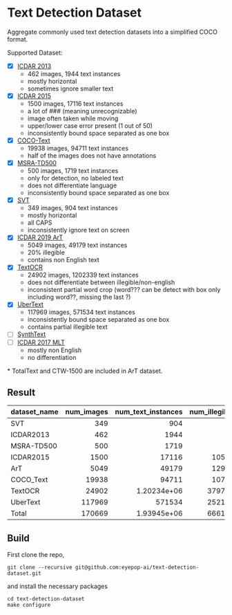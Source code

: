 # Text Detection Dataset
Aggregate commonly used text detection datasets into a simplified COCO format.

Supported Dataset:
- [x] [ICDAR 2013](https://rrc.cvc.uab.es/?ch=2&com=introduction)
    * 462 images, 1944 text instances
    * mostly horizontal
    * sometimes ignore smaller text
- [x] [ICDAR 2015](https://rrc.cvc.uab.es/?ch=4&com=introduction)
    * 1500 images, 17116 text instances 
    * a lot of ### (meaning unrecognizable)
    * image often taken while moving
    * upper/lower case error present (1 out of 50)
    * inconsistently bound space separated as one box
- [x] [COCO-Text](https://vision.cornell.edu/se3/coco-text-2/)
    * 19938 images, 94711 text instances
    * half of the images does not have annotations
- [x] [MSRA-TD500](http://www.iapr-tc11.org/mediawiki/index.php/MSRA_Text_Detection_500_Database_(MSRA-TD500))
    * 500 images, 1719 text instances
    * only for detection, no labeled text
    * does not differentiate language
    * inconsistently bound space separated as one box
- [x] [SVT](http://www.iapr-tc11.org/mediawiki/index.php/The_Street_View_Text_Dataset)
    * 349 images, 904 text instances
    * mostly horizontal
    * all CAPS
    * inconsistently ignore text on screen
- [x] [ICDAR 2019 ArT](https://rrc.cvc.uab.es/?ch=14&com=downloads)
    * 5049 images, 49179 text instances
    * 20% illegible
    * contains non English text
- [x] [TextOCR](https://textvqa.org/textocr/dataset/)
    * 24902 images, 1202339 text instances
    * does not differentiate between illegible/non-english
    * inconsistent partial word crop (word??? can be detect with box only including word??, missing the last ?)
- [x] [UberText](https://s3-us-west-2.amazonaws.com/uber-common-public/ubertext/index.html)
    * 117969 images, 571534 text instances
    * inconsistently bound space separated as one box
    * contains partial illegible text
- [ ] [SynthText](https://www.robots.ox.ac.uk/~vgg/data/scenetext/)
- [ ] [ICDAR 2017 MLT](https://rrc.cvc.uab.es/?ch=8&com=introduction)
    * mostly non English
    * no differentiation

\* TotalText and CTW-1500 are included in ArT dataset.

## Result
| dataset_name   |   num_images |   num_text_instances |   num_illegible |   num_partial_illegible |   percent_legible |   avg_text_per_image |
|:---------------|-------------:|---------------------:|----------------:|------------------------:|------------------:|---------------------:|
| SVT            |          349 |        904           |               0 |                       0 |          1        |              2.59026 |
| ICDAR2013      |          462 |       1944           |               0 |                       0 |          1        |              4.20779 |
| MSRA-TD500     |          500 |       1719           |               0 |                       0 |          1        |              3.438   |
| ICDAR2015      |         1500 |      17116           |           10571 |                       0 |          0.382391 |             11.4107  |
| ArT            |         5049 |      49179           |           12900 |                       0 |          0.737693 |              9.74034 |
| COCO_Text      |        19938 |      94711           |           10778 |                       0 |          0.886201 |              4.75028 |
| TextOCR        |        24902 |          1.20234e+06 |          379767 |                       0 |          0.684143 |             48.2828  |
| UberText       |       117969 |     571534           |          252181 |                   48401 |          0.474079 |              4.84478 |
| Total          |       170669 |          1.93945e+06 |          666197 |                   48401 |          0.631545 |             11.3638  |

## Build
First clone the repo,
```
git clone --recursive git@github.com:eyepop-ai/text-detection-dataset.git
```
and install the necessary packages
```
cd text-detection-dataset
make configure
```